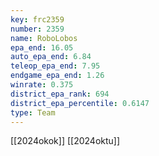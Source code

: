 ```yaml
---
key: frc2359
number: 2359
name: RoboLobos
epa_end: 16.05
auto_epa_end: 6.84
teleop_epa_end: 7.95
endgame_epa_end: 1.26
winrate: 0.375
district_epa_rank: 694
district_epa_percentile: 0.6147
type: Team
---
```

[[2024okok]]
[[2024oktu]]
